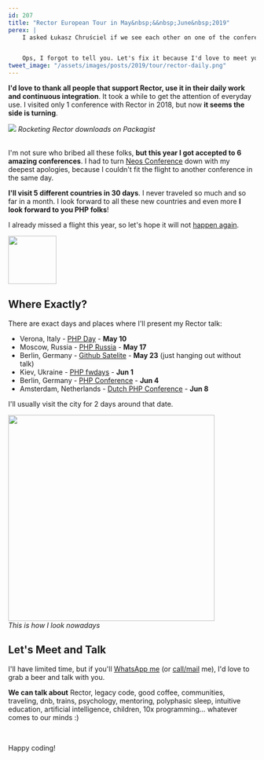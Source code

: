 ```yaml
---
id: 207
title: "Rector European Tour in May&nbsp;&&nbsp;June&nbsp;2019"
perex: |
    I asked Łukasz Chruściel if we see each other on one of the conferences I'm coming with Rector and he's like: "I haven't noticed any announcements that you will talk somewhere. Did you set up any long distance trip?"


    Ops, I forgot to tell you. Let's fix it because I'd love to meet you and hear about your pain points.
tweet_image: "/assets/images/posts/2019/tour/rector-daily.png"
---
```


**I'd love to thank all people that support Rector, use it in their daily work and continuous integration**. It took a while to get the attention of everyday use. I visited only 1 conference with Rector in 2018, but now **it seems the side is turning**.

<div class="text-center">
    <img src="/assets/images/posts/2019/tour/rector-daily.png" class="img-thumbnail mt-4">
    <em>Rocketing Rector downloads on Packagist</em>
</div>

<br>

I'm not sure who bribed all these folks, **but this year I got accepted to 6 amazing conferences**. I had to turn [Neos Conference](https://www.neoscon.io) down with my deepest apologies, because I couldn't fit the flight to another conference in the same day.

**I'll visit 5 different countries in 30 days**. I never traveled so much and so far in a month. I look forward to all these new countries and even more **I look forward to you PHP folks**!

I already missed a flight this year, so let's hope it will not [happen again](/blog/2018/10/18/how-i-almost-missed-my-talk-in-php-asia-conference/).

<div class="text-center">
    <img src="http://getrector.org/assets/images/logo/rector-no_frame_vector.svg" style="width: 7em" class="mt-5">
</div>

## Where Exactly?

There are exact days and places where I'll present my Rector talk:

- Verona, Italy - [PHP Day](https://2019.phpday.it) - **May 10**
- Moscow, Russia - [PHP Russia](https://phprussia.ru/2019) - **May 17**
- Berlin, Germany - [Github Satelite](https://githubsatellite.com) - **May 23** (just hanging out without talk)
- Kiev, Ukraine - [PHP fwdays](https://fwdays.com/en/event/php-fwdays-2019) - **Jun 1**
- Berlin, Germany - [PHP Conference](https://phpconference.com) - **Jun 4**
- Amsterdam, Netherlands - [Dutch PHP Conference](https://www.phpconference.nl) - **Jun 8**

I'll usually visit the city for 2 days around that date.

<div class="text-center">
    <img src="/assets/images/talk_dresden.jpg" style="width: 30em" class="mt-4 img-thumbnail">
    <br>
    <em>This is how I look nowadays</em>
</div>

## Let's Meet and Talk

I'll have limited time, but if you'll [WhatsApp me](https://api.whatsapp.com/send?phone=420776778332&text=Hi%20Tom,%20I'd%20love%20to%20meet%20you%20at%20the%20conference%20:) (or [call/mail](/contact) me), I'd love to grab a beer and talk with you.

**We can talk about** Rector, legacy code, good coffee, communities, traveling, dnb, trains, psychology, mentoring, polyphasic sleep, intuitive education, artificial intelligence, children, 10x programming... whatever comes to our minds :)

<br>

Happy coding!
